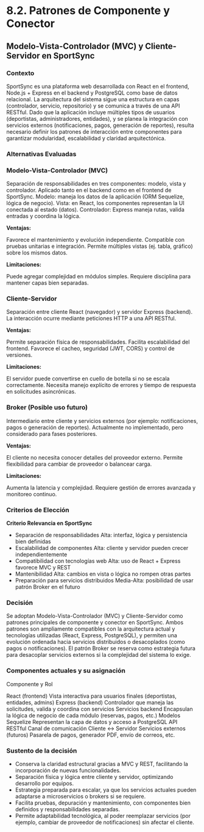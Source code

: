 # 8.2. Patrones de Componente y Conector

## Modelo-Vista-Controlador (MVC) y Cliente-Servidor en SportSync

### Contexto

SportSync es una plataforma web desarrollada con React en el frontend, Node.js + Express en el backend y PostgreSQL como base de datos relacional. La arquitectura del sistema sigue una estructura en capas (controlador, servicio, repositorio) y se comunica a través de una API RESTful.
Dado que la aplicación incluye múltiples tipos de usuarios (deportistas, administradores, entidades), y se planea la integración con servicios externos (notificaciones, pagos, generación de reportes), resulta necesario definir los patrones de interacción entre componentes para garantizar modularidad, escalabilidad y claridad arquitectónica.

### Alternativas Evaluadas
### Modelo-Vista-Controlador (MVC)

Separación de responsabilidades en tres componentes: modelo, vista y controlador.
Aplicado tanto en el backend como en el frontend de SportSync.
Modelo: maneja los datos de la aplicación (ORM Sequelize, lógica de negocio).
Vista: en React, los componentes representan la UI conectada al estado (datos).
Controlador: Express maneja rutas, valida entradas y coordina la lógica.

**Ventajas:**

Favorece el mantenimiento y evolución independiente.
Compatible con pruebas unitarias e integración.
Permite múltiples vistas (ej. tabla, gráfico) sobre los mismos datos.

**Limitaciones:**

Puede agregar complejidad en módulos simples.
Requiere disciplina para mantener capas bien separadas.

### Cliente-Servidor
Separación entre cliente React (navegador) y servidor Express (backend).
La interacción ocurre mediante peticiones HTTP a una API RESTful.

**Ventajas:**

Permite separación física de responsabilidades.
Facilita escalabilidad del frontend.
Favorece el cacheo, seguridad (JWT, CORS) y control de versiones.

**Limitaciones:**

El servidor puede convertirse en cuello de botella si no se escala correctamente.
Necesita manejo explícito de errores y tiempo de respuesta en solicitudes asincrónicas.

### Broker (Posible uso futuro)
Intermediario entre cliente y servicios externos (por ejemplo: notificaciones, pagos o generación de reportes).
Actualmente no implementado, pero considerado para fases posteriores.

**Ventajas:**

El cliente no necesita conocer detalles del proveedor externo.
Permite flexibilidad para cambiar de proveedor o balancear carga.

**Limitaciones:**

Aumenta la latencia y complejidad.
Requiere gestión de errores avanzada y monitoreo continuo.

### Criterios de Elección
**Criterio	Relevancia en SportSync**

- Separación de responsabilidades	Alta: interfaz, lógica y persistencia bien definidas
- Escalabilidad de componentes	Alta: cliente y servidor pueden crecer independientemente
- Compatibilidad con tecnologías web	Alta: uso de React + Express favorece MVC y REST
- Mantenibilidad	Alta: cambios en vista o lógica no rompen otras partes
- Preparación para servicios distribuidos	Media-Alta: posibilidad de usar patrón Broker en el futuro

### Decisión

Se adoptan Modelo-Vista-Controlador (MVC) y Cliente-Servidor como patrones principales de componente y conector en SportSync.
Ambos patrones son ampliamente compatibles con la arquitectura actual y tecnologías utilizadas (React, Express, PostgreSQL), y permiten una evolución ordenada hacia servicios distribuidos o desacoplados (como pagos o notificaciones).
El patrón Broker se reserva como estrategia futura para desacoplar servicios externos si la complejidad del sistema lo exige.

### Componentes actuales y su asignación
Componente y Rol

React (frontend)	Vista interactiva para usuarios finales (deportistas, entidades, admins)
Express (backend)	Controlador que maneja las solicitudes, valida y coordina con servicios
Servicios backend	Encapsulan la lógica de negocio de cada módulo (reservas, pagos, etc.)
Modelos Sequelize	Representan la capa de datos y acceso a PostgreSQL
API RESTful	Canal de comunicación Cliente ↔ Servidor
Servicios externos (futuros)	Pasarela de pagos, generador PDF, envío de correos, etc.

### Sustento de la decisión

- Conserva la claridad estructural gracias a MVC y REST, facilitando la incorporación de nuevas funcionalidades.
- Separación física y lógica entre cliente y servidor, optimizando desarrollo por equipos.
- Estrategia preparada para escalar, ya que los servicios actuales pueden adaptarse a microservicios o brokers si se requiere.
- Facilita pruebas, depuración y mantenimiento, con componentes bien definidos y responsabilidades separadas.
- Permite adaptabilidad tecnológica, al poder reemplazar servicios (por ejemplo, cambiar de proveedor de notificaciones) sin afectar el cliente.
